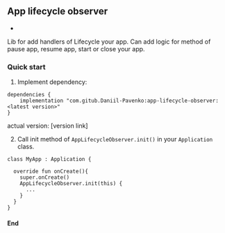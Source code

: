 ## App lifecycle observer
-

Lib for add handlers of Lifecycle your app. Can add logic for method of pause app, resume app, start or close your app.

### Quick start
1. Implement dependency:

```
dependencies {
    implementation "com.gitub.Daniil-Pavenko:app-lifecycle-observer:<latest version>"
}
```
actual version: [version link]

2. Call init method of `AppLifecycleObserver.init()` in your `Application` class.

```
class MyApp : Application {

  override fun onCreate(){
    super.onCreate()
    AppLifecycleObserver.init(this) {
      ...
    }
  }
}
```

#### End

